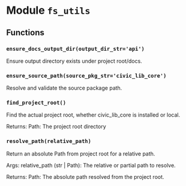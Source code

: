 # Module `fs_utils`

## Functions

### `ensure_docs_output_dir(output_dir_str='api')`

Ensure output directory exists under project root/docs.

### `ensure_source_path(source_pkg_str='civic_lib_core')`

Resolve and validate the source package path.

### `find_project_root()`

Find the actual project root, whether civic_lib_core is installed or local.

Returns:
    Path: The project root directory

### `resolve_path(relative_path)`

Return an absolute Path from project root for a relative path.

Args:
    relative_path (str | Path): The relative or partial path to resolve.

Returns:
    Path: The absolute path resolved from the project root.
